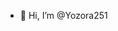 - 👋 Hi, I’m @Yozora251

<!---
Yozora251/Yozora251 is a ✨ special ✨ repository because its `README.md` (this file) appears on your GitHub profile.
You can click the Preview link to take a look at your changes.
--->
